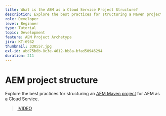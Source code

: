 ```yaml
---
title: What is the AEM as a Cloud Service Project Structure?
description: Explore the best practices for structuring a Maven project for AEM as a Cloud Service.
role: Developer
level: Beginner
type: Tutorial
topic: Development
feature: AEM Project Archetype
jira: KT-6932
thumbnail: 330557.jpg
exl-id: abd75b0b-8c3e-4612-bb8a-bfad50946294
duration: 211
---
```

# AEM project structure

Explore the best practices for structuring an [AEM Maven project](https://experienceleague.adobe.com/docs/experience-manager-cloud-service/implementing/developing/aem-project-content-package-structure.html#developing) for AEM as a Cloud Service.

>[!VIDEO](https://video.tv.adobe.com/v/330557?quality=12&learn=on)
